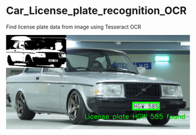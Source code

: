 # Car_License_plate_recognition_OCR
Find license plate data from image using Tesseract OCR

![Store front](https://raw.githubusercontent.com/OskarRosenqvist/Car_License_plate_recognition_OCR/master/Volvo.png)
